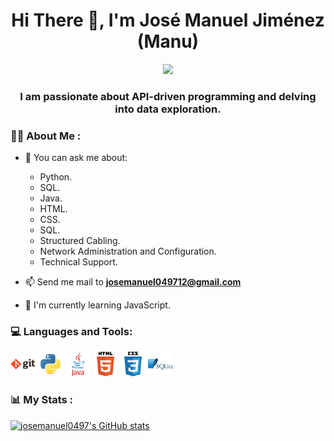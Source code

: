 <div id="header" align="center">
     <h1 align="center">Hi There 👋, I'm José Manuel Jiménez (Manu)</h1>
    <img src="https://i.pinimg.com/originals/98/d1/a9/98d1a91e8ac5a1b21eacaf83e5e618cb.gif" width="400" />
    <h3 align="center">I am passionate about API-driven programming and delving into data exploration.</h3>
</div>
 
### 👨‍💻 About Me :
- 💬 You can ask me about:
  - Python.
  - SQL.
  - Java.
  - HTML.
  - CSS.
  - SQL.
  - Structured Cabling.
  - Network Administration and Configuration.
  - Technical Support.


- 📫 Send me mail to **josemanuel049712@gmail.com**

- 🌱 I'm currently learning JavaScript.

<div align="left">
    <h3>💻 Languages and Tools:</h3>
    <div>
        <img src="https://github.com/devicons/devicon/blob/master/icons/git/git-original-wordmark.svg" title="Git" **alt="Git" width="40" height="40"/>
        <img src="https://github.com/devicons/devicon/blob/master/icons/python/python-original.svg" title="PYTHON" **alt="PYTHON" width="40" height="40"/>
        <img src="https://github.com/devicons/devicon/blob/master/icons/java/java-original-wordmark.svg" title="JAVA" **alt="JAVA" width="40" height="40"/>
        <img src="https://github.com/devicons/devicon/blob/master/icons/html5/html5-original-wordmark.svg" title="HTML5" alt="HTML5" width="40" height="40"/>
      <img src="https://github.com/devicons/devicon/blob/master/icons/css3/css3-original-wordmark.svg" title="CSS3" alt="CSS3" width="40" height="40"/>
      <img src="https://github.com/devicons/devicon/blob/master/icons/sqlite/sqlite-original-wordmark.svg" title="SQLite" alt="SQLite" width="40" height="40"/>
      </div>
</div>


### 📊 My Stats :
[![josemanuel0497's GitHub stats](https://github-readme-stats.vercel.app/api?username=josemanuel0497)](https://github.com/anuraghazra/github-readme-stats)
